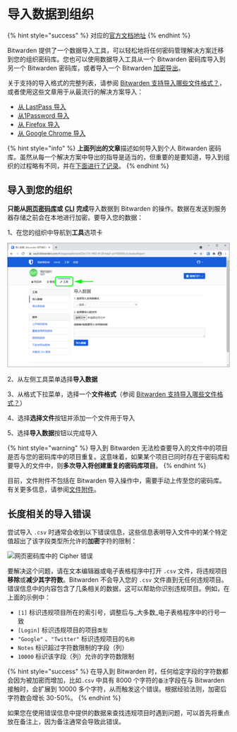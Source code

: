 # 导入数据到组织

{% hint style="success" %}
对应的[官方文档地址](https://bitwarden.com/help/article/import-to-org/)
{% endhint %}

Bitwarden 提供了一个数据导入工具，可以轻松地将任何密码管理解决方案迁移到您的组织密码库。您也可以使用数据导入工具从一个 Bitwarden 密码库导入到另一个 Bitwarden 密码库，或者导入一个 Bitwarden [加密导出](encrypted-exports.md)。

关于支持的导入格式的完整列表，请参阅 [Bitwarden 支持导入哪些文件格式？](import-and-export-faqs.md#q-what-file-formats-does-bitwarden-support-for-import)，或者使用这些文章用于从最流行的解决方案导入：

* [从 LastPass 导入](import-guides/import-your-data-from-lastpass.md)
* [从1Password 导入](import-guides/import-your-data-from-1password.md)
* [从 Firefox 导入](import-guides/import-your-data-from-firefox.md)
* [从 Google Chrome 导入](import-guides/import-your-data-from-google-chrome.md)

{% hint style="info" %}
**上面列出的文章**描述如何导入到个人 Bitwarden 密码库。虽然从每一个解决方案中导出的指导是适当的，但重要的是要知道，导入到组织的过程略有不同，并在[下面进行了记录](import-data-to-an-organization.md#import-to-your-organization)。
{% endhint %}

## 导入到您的组织 <a href="#import-to-your-organization" id="import-to-your-organization"></a>

**只能从**[**网页密码库**](../getting-started/getting-started-webvault.md)**或** [**CLI**](../password-manager/developer-tools/password-manager-cli.md#import) **完成**导入数据到 Bitwarden 的操作。数据在发送到服务器存储之前会在本地进行加密。要导入您的数据：

1、在您的组织中导航到**工具**选项卡

![](../.gitbook/assets/org-tools.png)

2、从左侧工具菜单选择**导入数据**

3、从格式下拉菜单，选择一个**文件格式**（参阅 [Bitwarden 支持导入哪些文件格式？](import-and-export-faqs.md#q-what-file-formats-does-bitwarden-support-for-import)）

4、选择**选择文件**按钮并添加一个文件用于导入

5、选择**导入数据**按钮以完成导入

{% hint style="warning" %}
导入到 Bitwarden 无法检查要导入的文件中的项目是否与您的密码库中的项目重复。这意味着，如果某个项目已同时存在于密码库和要导入的文件中，则**多次导入将创建重复的密码库项目**。
{% endhint %}

目前，文件附件不包括在 Bitwarden 导入操作中，需要手动上传至您的密码库。有关更多信息，请参阅[文件附件](../your-vault/file-attachments.md)。

## 长度相关的导入错误 <a href="#length-related-import-errors" id="length-related-import-errors"></a>

尝试导入 `.csv` 时通常会收到以下错误信息，这些信息表明导入文件中的某个特定值超出了该字段类型所允许的**加密**字符的限制：

![网页密码库中的 Cipher 错误](../.gitbook/assets/ciphererror\_2021.png)

要解决这个问题，请在文本编辑器或电子表格程序中打开 `.csv` 文件，将违规项目**移除**或**减少其字符数**。Bitwarden 不会导入您的 `.csv` 文件直到无任何违规项目。错误信息中的内容包含了几条相关的数据，这可以帮助你识别违规项目。例如，在上面的示例中：

* `[1]` 标识违规项目所在的索引号，调整后与_大多数_电子表格程序中的行号一致
* `[Login]` 标识违规项目的项目`类型`
* `"Google"` 、`"Twitter"` 标识违规项目的`名称`
* `Notes` 标识超过字符数限制的字段（列）
* `10000` 标识该字段（列）允许的字符数限制

{% hint style="success" %}
在导入到 Bitwarden 时，任何给定字段的字符数都会因为被加密而增加，比如`.csv` 中具有 8000 个字符的`备注`字段在与 Bitwarden 接触时，会扩展到 10000 多个字符，从而触发这个错误。根据经验法则，加密后字符数会增长 30-50%。
{% endhint %}

如果您在使用错误信息中提供的数据来查找违规项目时遇到问题，可以首先将重点放在备注上，因为备注通常会导致此错误。

